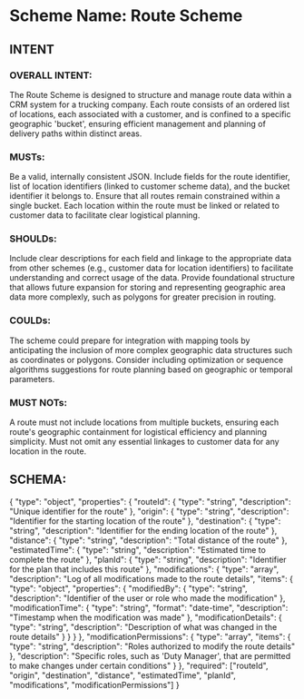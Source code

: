 # Scheme Name: Route Scheme

## INTENT
### OVERALL INTENT:

The Route Scheme is designed to structure and manage route data within a CRM system for a trucking company. Each route consists of an ordered list of locations, each associated with a customer, and is confined to a specific geographic 'bucket', ensuring efficient management and planning of delivery paths within distinct areas.

### MUSTs:

Be a valid, internally consistent JSON.
Include fields for the route identifier, list of location identifiers (linked to customer scheme data), and the bucket identifier it belongs to.
Ensure that all routes remain constrained within a single bucket.
Each location within the route must be linked or related to customer data to facilitate clear logistical planning.

### SHOULDs:

Include clear descriptions for each field and linkage to the appropriate data from other schemes (e.g., customer data for location identifiers) to facilitate understanding and correct usage of the data.
Provide foundational structure that allows future expansion for storing and representing geographic area data more complexly, such as polygons for greater precision in routing.
### COULDs:

The scheme could prepare for integration with mapping tools by anticipating the inclusion of more complex geographic data structures such as coordinates or polygons.
Consider including optimization or sequence algorithms suggestions for route planning based on geographic or temporal parameters.

### MUST NOTs:

A route must not include locations from multiple buckets, ensuring each route's geographic containment for logistical efficiency and planning simplicity.
Must not omit any essential linkages to customer data for any location in the route.

## SCHEMA:
{
  "type": "object",
  "properties": {
    "routeId": {
      "type": "string",
      "description": "Unique identifier for the route"
    },
    "origin": {
      "type": "string",
      "description": "Identifier for the starting location of the route"
    },
    "destination": {
      "type": "string",
      "description": "Identifier for the ending location of the route"
    },
    "distance": {
      "type": "string",
      "description": "Total distance of the route"
    },
    "estimatedTime": {
      "type": "string",
      "description": "Estimated time to complete the route"
    },
    "planId": {
      "type": "string",
      "description": "Identifier for the plan that includes this route"
    },
    "modifications": {
      "type": "array",
      "description": "Log of all modifications made to the route details",
      "items": {
        "type": "object",
        "properties": {
          "modifiedBy": {
            "type": "string",
            "description": "Identifier of the user or role who made the modification"
          },
          "modificationTime": {
            "type": "string",
            "format": "date-time",
            "description": "Timestamp when the modification was made"
          },
          "modificationDetails": {
            "type": "string",
            "description": "Description of what was changed in the route details"
          }
        }
      }
    },
    "modificationPermissions": {
      "type": "array",
      "items": {
        "type": "string",
        "description": "Roles authorized to modify the route details"
      },
      "description": "Specific roles, such as 'Duty Manager', that are permitted to make changes under certain conditions"
    }
  },
  "required": ["routeId", "origin", "destination", "distance", "estimatedTime", "planId", "modifications", "modificationPermissions"]
}
